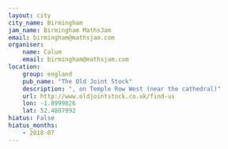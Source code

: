 ```yaml
---
layout: city                                           
city_name: Birmingham                                                               
jam_name: Birmingham MathsJam
email: birmingham@mathsjam.com
organiser:
    name: Calum
    email: birmingham@mathsjam.com
location:
    group: england
    pub_name: "The Old Joint Stock"
    description: ", on Temple Row West (near the cathedral)"
    url: http://www.oldjointstock.co.uk/find-us
    lon: -1.8999826
    lat: 52.4807992
hiatus: False
hiatus_months:
    - 2018-07
---
```

